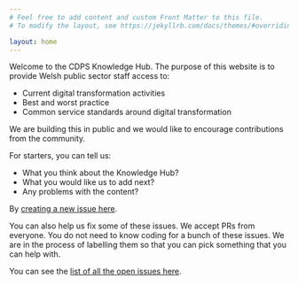 ```yaml
---
# Feel free to add content and custom Front Matter to this file.
# To modify the layout, see https://jekyllrb.com/docs/themes/#overriding-theme-defaults

layout: home
---
```


Welcome to the CDPS Knowledge Hub. The purpose of this website is to provide Welsh public sector staff access to:

* Current digital transformation activities
* Best and worst practice
* Common service standards around digital transformation

We are building this in public and we would like to encourage contributions from the community.

For starters, you can tell us:

* What you think about the Knowledge Hub?
* What you would like us to add next?
* Any problems with the content?

By [creating a new issue here](https://github.com/alixedi/knowledge-hub/issues/new).

You can also help us fix some of these issues. We accept PRs from everyone. You do not need to know
coding for a bunch of these issues. We are in the process of labelling them so that you can pick something that you can help with.

You can see the [list of all the open issues here](https://github.com/alixedi/knowledge-hub/issues).
